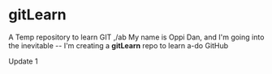 # gitLearn
A Temp repository to learn GIT
,/ab
My name is Oppi Dan, and I'm going into the inevitable -- I'm creating a <b>gitLearn</b> repo to learn a-do GitHub

Update 1
